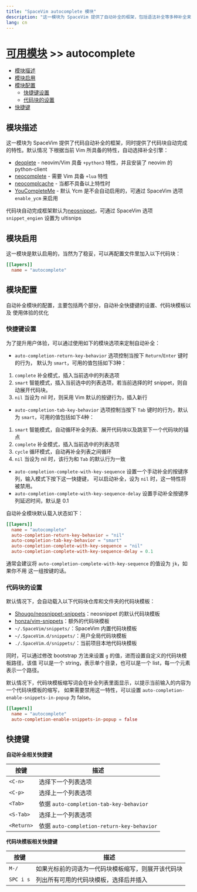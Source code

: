 ```yaml
---
title: "SpaceVim autocomplete 模块"
description: "这一模块为 SpaceVim 提供了自动补全的框架，包括语法补全等多种补全来源，同时提供了代码块自动完成等特性。"
lang: cn
---
```


# [可用模块](../) >> autocomplete

<!-- vim-markdown-toc GFM -->

- [模块描述](#模块描述)
- [模块启用](#模块启用)
- [模块配置](#模块配置)
  - [快捷键设置](#快捷键设置)
  - [代码块的设置](#代码块的设置)
- [快捷键](#快捷键)

<!-- vim-markdown-toc -->

## 模块描述

这一模块为 SpaceVim 提供了代码自动补全的框架，同时提供了代码块自动完成的特性。默认情况
下根据当前 Vim 所具备的特性，自动选择补全引擎：

- [deoplete](https://github.com/Shougo/deoplete.nvim) - neovim/Vim 具备 `+python3` 特性，并且安装了 neovim 的 python-client
- [neocomplete](https://github.com/Shougo/neocomplete.vim) - 需要 Vim 具备 `+lua` 特性
- [neocomplcache](https://github.com/Shougo/neocomplcache.vim) - 当都不具备以上特性时
- [YouCompleteMe](https://github.com/Valloric/YouCompleteMe) - 默认 Ycm 是不会自动启用的，可通过 SpaceVim 选项 `enable_ycm` 来启用

代码块自动完成框架默认为[neosnippet](https://github.com/Shougo/neosnippet.vim)，可通过
SpaceVim 选项 `snippet_engien` 设置为 ultisnips

## 模块启用

这一模块是默认启用的，当然为了稳妥，可以再配置文件里加入以下代码块：

```toml
[[layers]]
  name = "autocomplete"
```

## 模块配置

自动补全模块的配置，主要包括两个部分，自动补全快捷键的设置、代码块模板以及
使用体验的优化

### 快捷键设置

为了提升用户体验，可以通过使用如下的模块选项来定制自动补全：

- `auto-completion-return-key-behavior` 选项控制当按下 `Return`/`Enter` 键时的行为，
默认为 `smart`，可用的值包括如下3种：

1. `complete` 补全模式，插入当前选中的列表选项
2. `smart` 智能模式，插入当前选中的列表选项，若当前选择的时 snippet，则自动展开代码块。
3. `nil` 当设为 nil 时，则采用 Vim 默认的按键行为，插入新行

- `auto-completion-tab-key-behavior` 选项控制当按下 `Tab` 键时的行为，默认为
`smart`，可用的值包括如下4种：

1. `smart` 智能模式，自动循环补全列表、展开代码块以及跳至下一个代码块的锚点
2. `complete` 补全模式，插入当前选中的列表选项
3. `cycle` 循环模式，自动再补全列表之间循环
4. `nil` 当设为 nil 时，该行为和 `Tab` 的默认行为一致

- `auto-completion-complete-with-key-sequence` 设置一个手动补全的按键序列，输入模式下按下这一快捷键，
可以启动补全，设为 `nil` 时，这一特性将被禁用。
- `auto-completion-complete-with-key-sequence-delay` 设置手动补全按键序列延迟时间，默认是 0.1

自动补全模块默认载入状态如下：

```toml
[[layers]]
  name = "autocomplete"
  auto-completion-return-key-behavior = "nil"
  auto-completion-tab-key-behavior = "smart"
  auto-completion-complete-with-key-sequence = "nil"
  auto-completion-complete-with-key-sequence-delay = 0.1
```

通常会建议将 `auto-completion-complete-with-key-sequence` 的值设为 `jk`，如果你不用
这一组按键的话。

### 代码块的设置

默认情况下，会自动载入以下代码块仓库和文件夹的代码块模板：

- [Shougo/neosnippet-snippets](https://github.com/Shougo/neosnippet-snippets)：neosnippet 的默认代码块模板
- [honza/vim-snippets](https://github.com/honza/vim-snippets)：额外的代码块模板
- `~/.SpaceVim/snippets/`：SpaceVim 内置代码块模板
- `~/.SpaceVim.d/snippets/`：用户全局代码块模板
- `./.SpaceVim.d/snippets/`：当前项目本地代码块模板

同时，可以通过修改 bootstrap 方法来设置 `g` 的值，进而设置自定义的代码块模板路径，该值
可以是一个 string，表示单个目录，也可以是一个 list，每一个元素表示一个路径。

默认情况下，代码块模板缩写词会在补全列表里面显示，以提示当前输入的内容为一个代码块模板的缩写，
如果需要禁用这一特性，可以设置 `auto-completion-enable-snippets-in-popup` 为 false。

```toml
[[layers]]
  name = "autocomplete"
  auto-completion-enable-snippets-in-popup = false
```

## 快捷键

**自动补全相关快捷键**

| 按键 | 描述                                   |
| ------------ | --------------------------------------------- |
| `<C-n>`      | 选择下一个列表选项                         |
| `<C-p>`      | 选择上一个列表选项                     |
| `<Tab>`      | 依据 `auto-completion-tab-key-behavior`    |
| `<S-Tab>`    | 选择上一个列表选项                     |
| `<Return>`   | 依据 `auto-completion-return-key-behavior` |

**代码块模板相关快捷键**

| 按键 | 描述                                                    |
| ----------- | -------------------------------------------------------------- |
| `M-/`       | 如果光标前的词语为一代码块模板缩写，则展开该代码块 |
| `SPC i s`   | 列出所有可用的代码块模板，选择后并插入                      |
